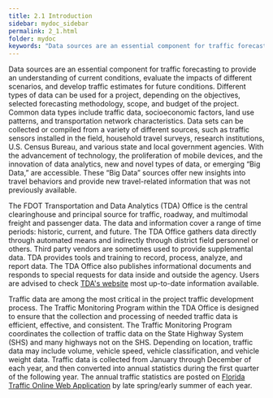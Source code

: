 ```yaml
---
title: 2.1 Introduction
sidebar: mydoc_sidebar
permalink: 2_1.html
folder: mydoc
keywords: "Data sources are an essential component for traffic forecasting to provide an understanding of current conditions, evaluate the impacts of different scenarios, and develop traffic estimates for future conditions. Different types of data can be used for a project, depending on the objectives, selected forecasting methodology, scope, and budget of the project. Common data types include traffic data, socioeconomic factors, land use patterns, and transportation network characteristics. Data sets can be collected or compiled from a variety of different sources, such as traffic sensors installed in the field, household travel surveys, research institutions, U.S. Census Bureau, and various state and local government agencies. With the advancement of technology, the proliferation of mobile devices, and the innovation of data analytics, new and novel types of data, or emerging “Big Data,” are accessible. These “Big Data” sources offer new insights into travel behaviors and provide new travel-related information that was not previously available.The FDOT Transportation and Data Analytics (TDA) Office is the central clearinghouse and principal source for traffic, roadway, and multimodal freight and passenger data. The data and information cover a range of time periods: historic, current, and future. The TDA Office gathers data directly through automated means and indirectly through district field personnel or others. Third party vendors are sometimes used to provide supplemental data. TDA provides tools and training to record, process, analyze, and report data. The TDA Office also publishes informational documents and responds to special requests for data inside and outside the agency. Users are advised to check TDA’s website most up-to-date information available.Traffic data are among the most critical in the project traffic development process. The Traffic Monitoring Program within the TDA Office is designed to ensure that the collection and processing of needed traffic data is efficient, effective, and consistent. The Traffic Monitoring Program coordinates the collection of traffic data on the State Highway System (SHS) and many highways not on the SHS. Depending on location, traffic data may include volume, vehicle speed, vehicle classification, and vehicle weight data. Traffic data is collected from January through December of each year, and then converted into annual statistics during the first quarter of the following year. The annual traffic statistics are posted on Florida Traffic Online Web Application by late spring/early"
---
```


<style>
  div{text-align: justify;}
</style>

Data sources are an essential component for traffic forecasting to provide an understanding of
current conditions, evaluate the impacts of different scenarios, and develop traffic estimates for
future conditions. Different types of data can be used for a project, depending on the objectives,
selected forecasting methodology, scope, and budget of the project. Common data types include
traffic data, socioeconomic factors, land use patterns, and transportation network characteristics.
Data sets can be collected or compiled from a variety of different sources, such as traffic sensors
installed in the field, household travel surveys, research institutions, U.S. Census Bureau, and various
state and local government agencies. With the advancement of technology, the proliferation of
mobile devices, and the innovation of data analytics, new and novel types of data, or emerging “Big
Data,” are accessible. These “Big Data” sources offer new insights into travel behaviors and provide
new travel-related information that was not previously available.

The FDOT Transportation and Data Analytics (TDA) Office is the central clearinghouse and principal
source for traffic, roadway, and multimodal freight and passenger data. The data and information
cover a range of time periods: historic, current, and future. The TDA Office gathers data directly
through automated means and indirectly through district field personnel or others. Third party
vendors are sometimes used to provide supplemental data. TDA provides tools and training to
record, process, analyze, and report data. The TDA Office also publishes informational documents
and responds to special requests for data inside and outside the agency. Users are advised to check <a href="https://www.fdot.gov/statistics/default.shtm" target="_blank">TDA's website</a> most up-to-date information available.

Traffic data are among the most critical in the project traffic development process. The Traffic
Monitoring Program within the TDA Office is designed to ensure that the collection and processing
of needed traffic data is efficient, effective, and consistent. The Traffic Monitoring Program
coordinates the collection of traffic data on the State Highway System (SHS) and many highways
not on the SHS. Depending on location, traffic data may include volume, vehicle speed, vehicle
classification, and vehicle weight data. Traffic data is collected from January through December of
each year, and then converted into annual statistics during the first quarter of the following year.
The annual traffic statistics are posted on <a href="https://tdaappsprod.dot.state.fl.us/fto/" target="_blank">Florida Traffic Online Web Application</a> by late spring/early summer of each year.
